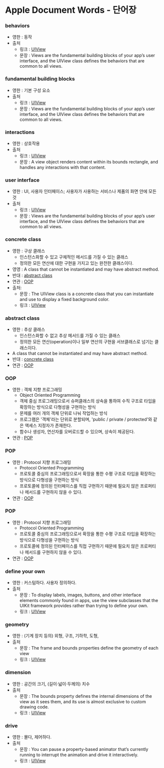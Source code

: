 # Apple Document Words - 단어장

### behaviors
- 영한 : 동작
- 출처
    - 링크 : [UIView](https://developer.apple.com/documentation/uikit/uiview)
    - 문장 : Views are the fundamental building blocks of your app’s user interface, and the UIView class defines the behaviors that are common to all views.

### fundamental building blocks
- 영한 : 기본 구성 요소
- 출처
    - 링크 : [UIView](https://developer.apple.com/documentation/uikit/uiview)
    - 문장 : Views are the fundamental building blocks of your app’s user interface, and the UIView class defines the behaviors that are common to all views.

### interactions
- 영한 : 상호작용
- 출처
    - 링크 : [UIView](https://developer.apple.com/documentation/uikit/uiview)
    - 문장 :  A view object renders content within its bounds rectangle, and handles any interactions with that content.

### user interface
- 영한 : UI, 사용자 인터페이스; 사용자가 사용하는 서비스나 제품의 화면 안에 모든 것
- 출처
    - 링크 : [UIView](https://developer.apple.com/documentation/uikit/uiview)
    - 문장 : Views are the fundamental building blocks of your app’s user interface, and the UIView class defines the behaviors that are common to all views.

### concrete class
- 영한 : 구상 클래스
    - 인스턴스화할 수 있고 구체적인 메서드를 가질 수 있는 클래스
    - 정의한 모든 연산에 대한 구현을 가지고 있는 완전한 클래스이다. 
- 영영 : A class that cannot be instantiated and may have abstract method.
- 반대 : [abstract class](#abstract-class)
- 연관 : [OOP](#OOP)
- 출처:
    - 문장 : The UIView class is a concrete class that you can instantiate and use to display a fixed background color.
    - 링크 : [UIView](https://developer.apple.com/documentation/uikit/uiview)




### abstract class
- 영한 : 추상 클래스
    - 인스턴스화할 수 없고 추상 메서드를 가질 수 있는 클래스
    - 정의한 모든 연산(operation)이나 일부 연산의 구현을 서브클래스로 넘기는 클래스이다. 
- A class that cannot be instantiated and may have abstract method.
- 반대 : [concrete class](#concrete-class)
- 연관 : [OOP](#OOP)

### OOP
- 영한 : 객체 지향 프로그래밍
    - Object Oriented Programming
    - 객체 중심 프로그래밍으로서 슈퍼클래스의 상속을 통하여 수직 구조로 타입을 확장하는 방식으로 다형성을 구현하는 방식
    - 문제를 여러 개의 객체 단위로 나눠 작업하는 방식
    - 프로그램은 '객체'라는 단위로 분할되며, 'public / private / protected'와 같은 액세스 지정자가 존재한다.
    - 함수나 생성자, 연산자를 오버로드할 수 있으며, 상속이 제공된다.
- 연관 : [POP](#pop)

### POP
- 영한 : Protocol 지향 프로그래밍
    - Protocol Oriented Programming
    - 프로토콜 중심의 프로그래밍으로서 확장을 통한 수평 구조로 타입을 확장하는 방식으로 다형성을 구현하는 방식
    - 프로토콜에 정의된 인터페이스를 직접 구현하기 때문에 필요치 않은 프로퍼티나 메서드를 구현하지 않을 수 있다.
- 연관 : [OOP](#oop)

### POP
- 영한 : Protocol 지향 프로그래밍
    - Protocol Oriented Programming
    - 프로토콜 중심의 프로그래밍으로서 확장을 통한 수평 구조로 타입을 확장하는 방식으로 다형성을 구현하는 방식
    - 프로토콜에 정의된 인터페이스를 직접 구현하기 때문에 필요치 않은 프로퍼티나 메서드를 구현하지 않을 수 있다.
- 연관 : [OOP](#oop)


### define your own
- 영한 : 커스텀하다. 사용자 정의하다.
- 출처
    - 문장 : To display labels, images, buttons, and other interface elements commonly found in apps, use the view subclasses that the UIKit framework provides rather than trying to define your own.
    - 링크 : [UIView](https://developer.apple.com/documentation/uikit/uiview#1652765)

### geometry
- 영한 : (기계 장치 등의) 외형, 구조, 기하학, 도형, 
- 출처
    - 문장 : The frame and bounds properties define the geometry of each view
    - 링크 : [UIView](https://developer.apple.com/documentation/uikit/uiview#1652765)

### dimension
- 영한 : 공간의 크기, (길이·넓이·두께의) 치수
- 출처
    - 문장 : The bounds property defines the internal dimensions of the view as it sees them, and its use is almost exclusive to custom drawing code.
    - 링크 : [UIView](https://developer.apple.com/documentation/uikit/uiview#1652765)

### drive
- 영한 : 몰다, 제어하다. 
- 출처
    - 문장 : You can pause a property-based animator that’s currently running to interrupt the animation and drive it interactively.
    - 링크 : [UIView](https://developer.apple.com/documentation/uikit/uiview#1652798)
